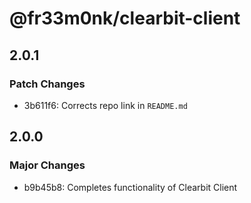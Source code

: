 # @fr33m0nk/clearbit-client

## 2.0.1

### Patch Changes

- 3b611f6: Corrects repo link in `README.md`

## 2.0.0

### Major Changes

- b9b45b8: Completes functionality of Clearbit Client
